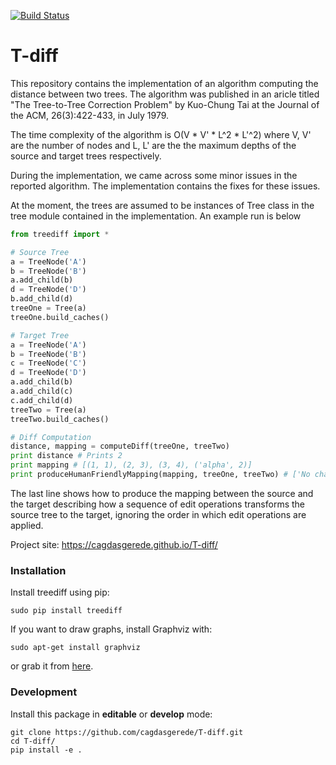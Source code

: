 [![Build Status](https://travis-ci.org/cagdasgerede/T-diff.svg?branch=master)](https://travis-ci.org/cagdasgerede/T-diff)

# T-diff

This repository contains the implementation of an algorithm computing the distance between two trees. The algorithm was published in an aricle titled "The Tree-to-Tree Correction Problem" by Kuo-Chung Tai at the Journal of the ACM, 26(3):422-433, in July 1979.

The time complexity of the algorithm is O(V * V' * L^2 * L'^2) where V, V' are the number of nodes and L, L' are the the maximum depths of the source and target trees respectively.

During the implementation, we came across some minor issues in the reported algorithm. The implementation contains the fixes for these issues.

At the moment, the trees are assumed to be instances of Tree class in the tree module contained in the implementation. An example run is below

```python
from treediff import *

# Source Tree
a = TreeNode('A')
b = TreeNode('B')
a.add_child(b)
d = TreeNode('D')
b.add_child(d)
treeOne = Tree(a)
treeOne.build_caches()

# Target Tree
a = TreeNode('A')
b = TreeNode('B')
c = TreeNode('C')
d = TreeNode('D')
a.add_child(b)
a.add_child(c)
c.add_child(d)
treeTwo = Tree(a)
treeTwo.build_caches()

# Diff Computation
distance, mapping = computeDiff(treeOne, treeTwo)
print distance # Prints 2
print mapping # [(1, 1), (2, 3), (3, 4), ('alpha', 2)]
print produceHumanFriendlyMapping(mapping, treeOne, treeTwo) # ['No change for A (@1 and @1)', 'Change from B (@2) to C (@3)', 'No change for D (@3 and @4)', 'Insert B (@2)']
```

The last line shows how to produce the mapping between the source and the target describing how a sequence of edit operations transforms the source tree to the target, ignoring the order in which edit operations are applied.

Project site: https://cagdasgerede.github.io/T-diff/

### Installation

Install treediff using pip:

```Shell
sudo pip install treediff
```

If you want to draw graphs, install Graphviz with:

```Shell
sudo apt-get install graphviz
```

or grab it from [here](www.graphviz.org/Download.php).

### Development

Install this package in **editable** or **develop** mode:

```Shell
git clone https://github.com/cagdasgerede/T-diff.git
cd T-diff/
pip install -e .
```
